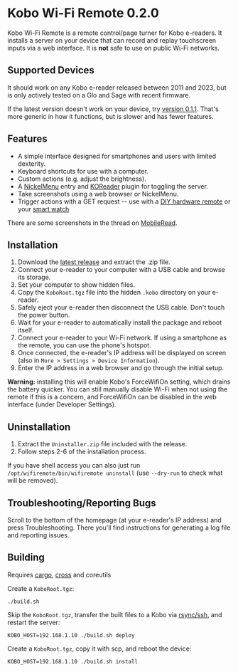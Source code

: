 # Kobo Wi-Fi Remote 0.2.0

Kobo Wi-Fi Remote is a remote control/page turner for Kobo e-readers. It installs a server on your device that can record and replay touchscreen inputs via a web interface. It is **not** safe to use on public Wi-Fi networks.

## Supported Devices

It should work on any Kobo e-reader released between 2011 and 2023, but is only actively tested on a Glo and Sage with recent firmware.

If the latest version doesn't work on your device, try [version 0.1.1](https://github.com/sublipri/kobo-wifi-remote/releases/tag/v0.1.1). That's more generic in how it functions, but is slower and has fewer features.

## Features

- A simple interface designed for smartphones and users with limited dexterity.
- Keyboard shortcuts for use with a computer.
- Custom actions (e.g. adjust the brightness).
- A [NickelMenu](https://pgaskin.net/NickelMenu/) entry and [KOReader](https://koreader.rocks/) plugin for toggling the server.
- Take screenshots using a web browser or NickelMenu.
- Trigger actions with a GET request -- use with a [DIY hardware remote](https://www.mobileread.com/forums/showpost.php?p=4351236&postcount=28) or your [smart watch](https://www.mobileread.com/forums/showpost.php?p=4376646&postcount=30)

There are some screenshots in the thread on [MobileRead](https://www.mobileread.com/forums/showthread.php?t=355368).

## Installation

1. Download the [latest release](https://github.com/sublipri/kobo-wifi-remote/releases/download/v0.2.0/KoboWiFiRemote-0.2.0.zip) and extract the .zip file.
1. Connect your e-reader to your computer with a USB cable and browse its storage.
1. Set your computer to show hidden files.
1. Copy the `KoboRoot.tgz` file into the hidden `.kobo` directory on your e-reader.
1. Safely eject your e-reader then disconnect the USB cable. Don't touch the power button.
1. Wait for your e-reader to automatically install the package and reboot itself.
1. Connect your e-reader to your Wi-Fi network. If using a smartphone as the remote, you can use the phone's hotspot.
1. Once connected, the e-reader's IP address will be displayed on screen (also in `More > Settings > Device Information`).
1. Enter the IP address in a web browser and go through the initial setup.

**Warning:** installing this will enable Kobo's ForceWifiOn setting, which drains the battery quicker. You can still manually disable Wi-Fi when not using the remote if this is a concern, and ForceWifiOn can be disabled in the web interface (under Developer Settings).

## Uninstallation

1. Extract the `Uninstaller.zip` file included with the release.
1. Follow steps 2-6 of the installation process.

If you have shell access you can also just run `/opt/wifiremote/bin/wifiremote uninstall` (use `--dry-run` to check what will be removed).

## Troubleshooting/Reporting Bugs

Scroll to the bottom of the homepage (at your e-reader's IP address) and press Troubleshooting. There you'll find instructions for generating a log file and reporting issues.

## Building

Requires [cargo](https://doc.rust-lang.org/cargo/getting-started/installation.html), [cross](https://github.com/cross-rs/cross/) and coreutils

Create a `KoboRoot.tgz`:

`./build.sh`

Skip the `KoboRoot.tgz`, transfer the built files to a Kobo via [rsync/ssh](https://www.mobileread.com/forums/showthread.php?t=254214), and restart the server:

`KOBO_HOST=192.168.1.10 ./build.sh deploy`

Create a `KoboRoot.tgz`, copy it with scp, and reboot the device:

`KOBO_HOST=192.168.1.10 ./build.sh install`
